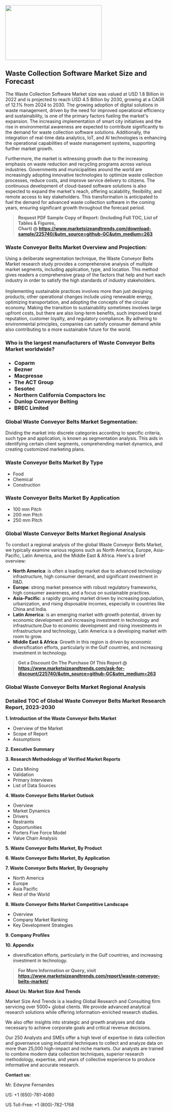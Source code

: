 <p><img class="alignnone size-medium wp-image-20088" src="https://ffe5etoiles.com/wp-content/uploads/2024/12/MST1-300x171.png" alt="" width="300" height="171" /></p><h2>Waste Collection Software Market Size and Forecast</h2><p>The Waste Collection Software Market size was valued at USD 1.8 Billion in 2022 and is projected to reach USD 4.5 Billion by 2030, growing at a CAGR of 12.1% from 2024 to 2030. The growing adoption of digital solutions in waste management, driven by the need for improved operational efficiency and sustainability, is one of the primary factors fueling the market's expansion. The increasing implementation of smart city initiatives and the rise in environmental awareness are expected to contribute significantly to the demand for waste collection software solutions. Additionally, the integration of real-time data analytics, IoT, and AI technologies is enhancing the operational capabilities of waste management systems, supporting further market growth.</p><p>Furthermore, the market is witnessing growth due to the increasing emphasis on waste reduction and recycling programs across various industries. Governments and municipalities around the world are increasingly adopting innovative technologies to optimize waste collection processes, reduce costs, and improve service delivery to citizens. The continuous development of cloud-based software solutions is also expected to expand the market's reach, offering scalability, flexibility, and remote access to key stakeholders. This transformation is anticipated to fuel the demand for advanced waste collection software in the coming years, ensuring significant growth throughout the forecast period.</p></p><blockquote id="" class=""><strong>Request PDF Sample Copy of Report: (Including Full TOC, List of Tables &amp; Figures, Chart)&nbsp;@&nbsp;<strong><a href="https://www.marketsizeandtrends.com/download-sample/225740/&utm_source=github-GC&utm_medium=263" target="_blank">https://www.marketsizeandtrends.com/download-sample/225740/&utm_source=github-GC&utm_medium=263</a></strong></strong></blockquote><h3 id="" class="">Waste Conveyor Belts Market&nbsp;Overview and Projection:</h3><p id="" class="">Using a deliberate segmentation technique, the Waste Conveyor Belts Market research study provides a comprehensive analysis of multiple market segments, including application, type, and location. This method gives readers a comprehensive grasp of the factors that help and hurt each industry in order to satisfy the high standards of industry stakeholders. <br /> <br />Implementing sustainable practices involves more than just designing products; other operational changes include using renewable energy, optimizing transportation, and adopting the concepts of the circular economy. Making the transition to sustainability sometimes involves large upfront costs, but there are also long-term benefits, such improved brand reputation, customer loyalty, and regulatory compliance. By adhering to environmental principles, companies can satisfy consumer demand while also contributing to a more sustainable future for the world.</p><h3 id="" class="">Who is the largest manufacturers of&nbsp;Waste Conveyor Belts Market worldwide?</h3><h3 class=""><p><ul><li>Coparm </li><li> Bezner </li><li> Macpresse </li><li> The ACT Group </li><li> Sesotec </li><li> Northern California Compactors Inc </li><li> Dunlop Conveyor Belting </li><li> BREC Limited</li></ul></p></h3><h3 id="" class="">Global&nbsp;Waste Conveyor Belts Market Segmentation:</h3><p id="" class="">Dividing the market into discrete categories according to specific criteria, such type and application, is known as segmentation analysis. This aids in identifying certain client segments, comprehending market dynamics, and creating customized marketing plans.</p><h3 id="" class="">Waste Conveyor Belts Market&nbsp;By Type</h3><p><p><ul><li>Food</li><li> Chemical</li><li> Construction</p></li></ul></p></p><h3 id="" class="">Waste Conveyor Belts Market&nbsp;By Application</h3><p class=""><p><ul><li>100 mm Pitch</li><li> 200 mm Pitch</li><li> 250 mm Pitch</li></ul></p></p><h3 id="" class="">Global Waste Conveyor Belts Market Regional Analysis</h3><p id="" class="">To conduct a regional analysis of the global Waste Conveyor Belts Market, we typically examine various regions such as North America, Europe, Asia-Pacific, Latin America, and the Middle East &amp; Africa. Here's a brief overview:</p><ul><li><strong>North America</strong>: is often a leading market due to advanced technology infrastructure, high consumer demand, and significant investment in R&amp;D.</li><li><strong>Europe</strong>: strong market presence with robust regulatory frameworks, high consumer awareness, and a focus on sustainable practices.</li><li><strong>Asia-Pacific</strong>: a rapidly growing market driven by increasing population, urbanization, and rising disposable incomes, especially in countries like China and India.</li><li><strong>Latin America</strong>: is an emerging market with growth potential, driven by economic development and increasing investment in technology and infrastructure.Due to economic development and rising investments in infrastructure and technology, Latin America is a developing market with room to grow.</li><li><strong>Middle East &amp; Africa</strong>: Growth in this region is driven by economic diversification efforts, particularly in the Gulf countries, and increasing investment in technology.</li></ul><blockquote id="" class=""><strong>Get a Discount On The Purchase Of This Report @ <strong><a href="https://www.marketsizeandtrends.com/ask-for-discount/225740/&utm_source=github-GC&utm_medium=263" target="_blank">https://www.marketsizeandtrends.com/ask-for-discount/225740/&utm_source=github-GC&utm_medium=263</a></strong></strong></blockquote><h3 id="" class="">Global Waste Conveyor Belts Market Regional Analysis</h3><h3 id="" class="">Detailed TOC of Global Waste Conveyor Belts Market Research Report, 2023-2030</h3><p id="" class=""><strong>1. Introduction of the Waste Conveyor Belts Market</strong></p><ul><li>Overview of the Market</li><li>Scope of Report</li><li>Assumptions</li></ul><p id="" class=""><strong>2. Executive Summary</strong></p><p id="" class=""><strong>3. Research Methodology of Verified Market Reports</strong></p><ul><li>Data Mining</li><li>Validation</li><li>Primary Interviews</li><li>List of Data Sources</li></ul><p id="" class=""><strong>4. Waste Conveyor Belts Market Outlook</strong></p><ul><li>Overview</li><li>Market Dynamics</li><li>Drivers</li><li>Restraints</li><li>Opportunities</li><li>Porters Five Force Model</li><li>Value Chain Analysis</li></ul><p id="" class=""><strong>5. Waste Conveyor Belts Market, By Product</strong></p><p id="" class=""><strong>6. Waste Conveyor Belts Market, By Application</strong></p><p id="" class=""><strong>7. Waste Conveyor Belts Market, By Geography</strong></p><ul><li>North America</li><li>Europe</li><li>Asia Pacific</li><li>Rest of the World</li></ul><p id="" class=""><strong>8. Waste Conveyor Belts Market Competitive Landscape</strong></p><ul><li>Overview</li><li>Company Market Ranking</li><li>Key Development Strategies</li></ul><p id="" class=""><strong>9. Company Profiles</strong></p><p id="" class=""><strong>10. Appendix</strong></p><ul><li>diversification efforts, particularly in the Gulf countries, and increasing investment in technology.</li></ul><blockquote id="" class=""><strong>For More Information or Query, visit <strong><strong><a href="https://www.marketsizeandtrends.com/report/waste-conveyor-belts-market/" target="_blank">https://www.marketsizeandtrends.com/report/waste-conveyor-belts-market/</a></strong></strong></strong></blockquote><p id="" class=""><strong>About Us: Market Size And Trends</strong></p><p id="" class="">Market Size And Trends is a leading Global Research and Consulting firm servicing over 5000+ global clients. We provide advanced analytical research solutions while offering information-enriched research studies.</p><p id="" class="">We also offer insights into strategic and growth analyses and data necessary to achieve corporate goals and critical revenue decisions.</p><p id="" class="">Our 250 Analysts and SMEs offer a high level of expertise in data collection and governance using industrial techniques to collect and analyze data on more than 25,000 high-impact and niche markets. Our analysts are trained to combine modern data collection techniques, superior research methodology, expertise, and years of collective experience to produce informative and accurate research.</p><p id="" class=""><strong>Contact us:</strong></p><p id="" class="">Mr. Edwyne Fernandes</p><p id="" class="">US: +1 (650)-781-4080</p><p id="" class="">US Toll-Free: +1 (800)-782-1768</p>
